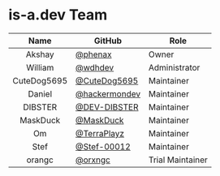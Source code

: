 # is-a.dev Team
| Name | GitHub | Role |
|:-:|-|-|
| Akshay | [@phenax](https://github.com/phenax) | Owner |
| William | [@wdhdev](https://github.com/wdhdev) | Administrator |
| CuteDog5695 | [@CuteDog5695](https://github.com/CuteDog5695) | Maintainer |
| Daniel | [@hackermondev](https://github.com/hackermondev) | Maintainer |
| DIBSTER | [@DEV-DIBSTER](https://github.com/DEV-DIBSTER) | Maintainer |
| MaskDuck | [@MaskDuck](https://github.com/MaskDuck) | Maintainer |
| Om | [@TerraPlayz](https://github.com/TerraPlayz) | Maintainer |
| Stef | [@Stef-00012](https://github.com/Stef-00012) | Maintainer |
| orangc | [@orxngc](https://github.com/orxngc) | Trial Maintainer |
